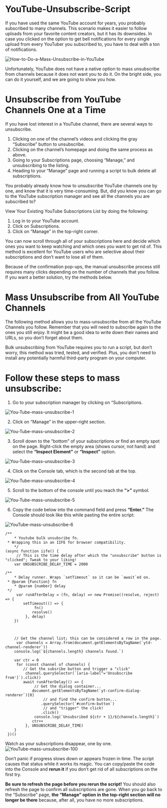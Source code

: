 # YouTube-Unsubscribe-Script

If you have used the same YouTube account for years, you probably subscribed to many channels. This scenario makes it easier to follow uploads from your favorite content creators, but it has its downsides. In case you clicked on the option to get bell notifications for every single upload from every YouTuber you subscribed to, you have to deal with a ton of notifications.

![How-to-Do-a-Mass-Unsubscribe-in-YouTube](https://user-images.githubusercontent.com/28998081/163663771-6255e240-2066-4eff-8a05-606287835352.jpg)

Unfortunately, YouTube does not have a native option to mass unsubscribe from channels because it does not want you to do it. On the bright side, you can do it yourself, and we are going to show you how.

# Unsubscribe from YouTube Channels One at a Time

If you have lost interest in a YouTube channel, there are several ways to unsubscribe.

1. Clicking on one of the channel’s videos and clicking the gray “Subscribe” button to unsubscribe.
2. Clicking on the channel’s homepage and doing the same process as above.
3. Going to your Subscriptions page, choosing “Manage,” and unsubscribing to the listing.
4. Heading to your “Manage” page and running a script to bulk delete all subscriptions.

You probably already know how to unsubscribe YouTube channels one by one, and know that it is very time-consuming. But, did you know you can go to the YouTube subscription manager and see all the channels you are subscribed to?

View Your Existing YouTube Subscriptions List by doing the following:

1. Log in to your YouTube account.
2. Click on Subscriptions.
3. Click on “Manage” in the top-right corner.

You can now scroll through all of your subscriptions here and decide which ones you want to keep watching and which ones you want to get rid of. This method is excellent for YouTube users who are selective about their subscriptions and don’t want to lose all of them.

Because of the confirmation pop-ups, the manual unsubscribe process still requires many clicks depending on the number of channels that you follow. If you want a better solution, try the methods below.

# Mass Unsubscribe from All YouTube Channels

The following method allows you to mass-unsubscribe from all the YouTube Channels you follow. Remember that you will need to subscribe again to the ones you still enjoy. It might be a good idea to write down their names and URLs, so you don’t forget about them.

Bulk unsubscribing from YouTube requires you to run a script, but don’t worry, this method was tried, tested, and verified. Plus, you don’t need to install any potentially harmful third-party program on your computer.

# Follow these steps to mass unsubscribe:

  1. Go to your subscription manager by clicking on “Subscriptions.

![You-Tube-mass-unsubscribe-1](https://user-images.githubusercontent.com/28998081/163663819-e6838350-7a34-4264-beda-d200ee701cfc.jpg)

  2. Click on “Manage” in the upper-right section.

![You-Tube-mass-unsubscribe-2](https://user-images.githubusercontent.com/28998081/163663935-c7698816-b044-4438-803c-62da4592cfcb.jpg)

  3. Scroll down to the “bottom” of your subscriptions or find an empty spot on the page. Right-click the empty area (shows cursor, not hand) and select the **“Inspect Element”** or **“Inspect”** option.

![You-Tube-mass-unsubscribe-3](https://user-images.githubusercontent.com/28998081/163663944-d6df8a13-686b-4505-a6f0-82534b40b6ef.jpg)

  4. Click on the Console tab, which is the second tab at the top.

![You-Tube-mass-unsubscribe-4](https://user-images.githubusercontent.com/28998081/163663956-b88c485f-1299-44c9-aedf-ed7bb86da6c9.jpg)

  5. Scroll to the bottom of the console until you reach the **“>”** symbol.

![You-Tube-mass-unsubscribe-5](https://user-images.githubusercontent.com/28998081/163663968-fc4720ca-bd6a-485d-a826-ce2065431fa2.jpg)

  6. Copy the code below into the command field and press **“Enter.”** The Console should look like this while pasting the entire script:

![YouTube-mass-unsubscribe-6](https://user-images.githubusercontent.com/28998081/163663974-c9a570a6-a6c0-449f-a309-2aad91810602.jpg)

	/** 
		* Youtube bulk unsubsribe fn.
	 * Wrapping this in an IIFE for browser compatibility.
		*/
	(async function iife() {
		 // This is the time delay after which the "unsubscribe" button is "clicked"; Tweak to your liking!
		var UNSUBSCRIBE_DELAY_TIME = 2000

	/**
		* Delay runner. Wraps `setTimeout` so it can be `await`ed on. 
	 * @param {Function} fn 
		* @param {number} delay 
	 */
		 var runAfterDelay = (fn, delay) => new Promise((resolve, reject) => {
			setTimeout(() => {
				 fn()
				resolve()
			 }, delay)
		})



		// Get the channel list; this can be considered a row in the page.
		 var channels = Array.from(document.getElementsByTagName(`ytd-channel-renderer`))
		console.log(`${channels.length} channels found.`)

		var ctr = 0
		 for (const channel of channels) {
			// Get the subsribe button and trigger a "click"
			 channel.querySelector(`[aria-label^='Unsubscribe from']`).click()
			await runAfterDelay(() => {
				 // Get the dialog container...
				document.getElementsByTagName(`yt-confirm-dialog-renderer`)[0]
					 // and find the confirm button...
					.querySelector(`#confirm-button`)
					 // and "trigger" the click!
					.click()
				 console.log(`Unsubsribed ${ctr + 1}/${channels.length}`)
				ctr++
			 }, UNSUBSCRIBE_DELAY_TIME)
		}
	 })()


Watch as your subscriptions disappear, one by one.
![YouTube-mass-unsubscribe-100](https://user-images.githubusercontent.com/28998081/163663991-8d826eca-c6d9-495c-ae7c-6210b912e69c.png)

Don’t panic if progress slows down or appears frozen in time. The script causes that status while it works its magic. You can copy/paste the code into the Console and **rerun it** if you don’t get rid of all subscriptions on the first try.

**Be sure to refresh the page before you rerun the script!** You should also refresh the page to confirm all subscriptions are gone. When you go back to the “Subscribe” page, **the “Manage” option in the top-right section will no longer be there** because, after all, you have no more subscriptions.
    

